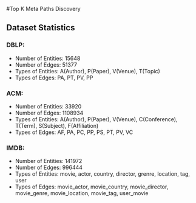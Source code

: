 #Top K Meta Paths Discovery

## Dataset Statistics

### DBLP:
* Number of Entities: 15648
* Number of Edges: 51377
* Types of Entities: A(Author), P(Paper), V(Venue), T(Topic)
* Types of Edges: PA, PT, PV, PP

### ACM:
* Number of Entities: 33920 
* Number of Edges: 1108934
* Types of Entities: A(Author), P(Paper), V(Venue), C(Conference), T(Term), S(Subject), F(Affiliation)
* Types of Edges: AF, PA, PC, PP, PS, PT, PV, VC

### IMDB:
* Number of Entities: 141972
* Number of Edges: 996444
* Types of Entities: movie, actor, country, director, grenre, location, tag, user
* Types of Edges: movie\_actor, movie\_country, movie\_director, movie\_genre, movie\_location, movie\_tag, user\_movie
